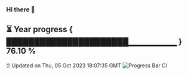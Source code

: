 ### Hi there 👋
⏳ Year progress { ██████████████████████▁▁▁▁▁▁▁▁ } 76.10 %
---
⏰ Updated on Thu, 05 Oct 2023 18:07:35 GMT
![Progress Bar CI](https://github.com/Moyi321/Moyi321/workflows/Progress%20Bar%20CI/badge.svg)
